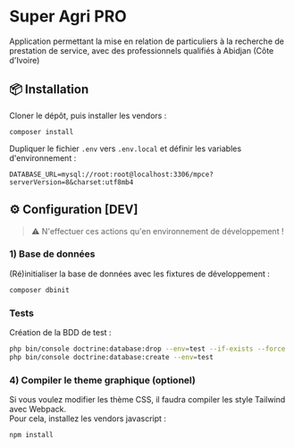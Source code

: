 # Super Agri PRO #

Application permettant la mise en relation de particuliers à la recherche de prestation de service, avec des professionnels qualifiés à Abidjan (Côte d'Ivoire)




## 📦 Installation 

Cloner le dépôt, puis installer les vendors :
```shell
composer install
```

Dupliquer le fichier `.env` vers `.env.local` et définir les variables d'environnement :
```dotenv
DATABASE_URL=mysql://root:root@localhost:3306/mpce?serverVersion=8&charset:utf8mb4
```

## ⚙️ Configuration [DEV]

> ⚠️ N'effectuer ces actions qu'en environnement de développement !

### 1) Base de données 
(Ré)initialiser la base de données avec les fixtures de développement :
```bash
composer dbinit
```


### Tests
Création de la BDD de test :
```bash
php bin/console doctrine:database:drop --env=test --if-exists --force
php bin/console doctrine:database:create --env=test
```

### 4) Compiler le theme graphique (optionel)
Si vous voulez modifier les thème CSS, il faudra compiler les style Tailwind avec Webpack.\
Pour cela, installez les vendors javascript :
```bash
npm install
```


